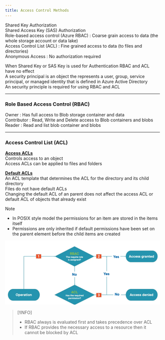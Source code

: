 ```yaml
---
title: Access Control Methods
---
```


Shared Key Authorization  
Shared Access Key (SAS) Authorization  
Role-based access control (Azure RBAC) : Coarse grain access to data (the whole storage account or data lake)  
Access Control List (ACL) : Fine grained access to data (to files and directories)  
Anonymous Access : No authorization required

When Shared Key or SAS Key is used for Authentication RBAC and ACL have no effect  
A security principal is an object the represents a user, group, service principal, or managed identity that is defined in Azure Active Directory  
An security principle is required for using RBAC and ACL

---

### Role Based Access Control (RBAC)

Owner : Has full access to Blob storage container and data  
Contributor : Read, Write and Delete access to Blob containers and blobs  
Reader : Read and list blob container and blobs

---

### Access Control List (ACL)

**<u>Access ACLs</u>**  
Controls access to an object  
Access ACLs can be applied to files and folders

**<u>Default ACLs</u>**  
An ACL template that determines the ACL for the directory and its child directory  
Files do not have default ACLs  
Changing the default ACL of an parent does not affect the access ACL or default ACL of objects that already exist

 > [!NOTE]
 > * In POSIX style model the permissions for an item are stored in the items itself
 > * Permissions are only inherited if default permissions have been set on the parent element before the child items are created

![Azure Storage Account Authentication|600](../images/azure_storage_account_authentication.png)

 > [!INFO]
 > * RBAC always is evaluated first and takes precedence over ACL
 > * If RBAC provides the necessary access to a resource then it cannot be blocked by ACL